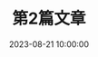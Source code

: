 ---
title: 第2篇文章
date: 2023-08-21 10:00:00
update: 2023-08-21 10:00:00
cover: https://i0.hdslb.com/bfs/archive/f612b09c104a2d2b04322a6fc5cc77b26b21a8fe.jpg@672w_378h_1c_!web-search-common-cover

---